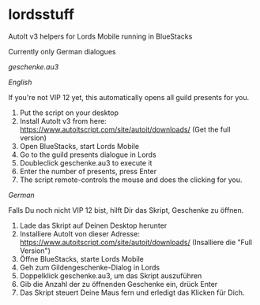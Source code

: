 # lordsstuff
AutoIt v3 helpers for Lords Mobile running in BlueStacks

Currently only German dialogues

*geschenke.au3*

_English_

If you're not VIP 12 yet, this automatically opens all guild presents for you.
1. Put the script on your desktop
2. Install AutoIt v3 from here: https://www.autoitscript.com/site/autoit/downloads/ (Get the full version)
3. Open BlueStacks, start Lords Mobile
4. Go to the guild presents dialogue in Lords
5. Doubleclick geschenke.au3 to execute it
6. Enter the number of presents, press Enter
7. The script remote-controls the mouse and does the clicking for you.

_German_

Falls Du noch nicht VIP 12 bist, hilft Dir das Skript, Geschenke zu öffnen.
1. Lade das Skript auf Deinen Desktop herunter
2. Installiere AutoIt von dieser Adresse: https://www.autoitscript.com/site/autoit/downloads/ (Insalliere die "Full Version")
3. Öffne BlueStacks, starte Lords Mobile
4. Geh zum Gildengeschenke-Dialog in Lords
5. Doppelklick geschenke.au3, um das Skript auszuführen
6. Gib die Anzahl der zu öffnenden Geschenke ein, drück Enter
7. Das Skript steuert Deine Maus fern und erledigt das Klicken für Dich.

